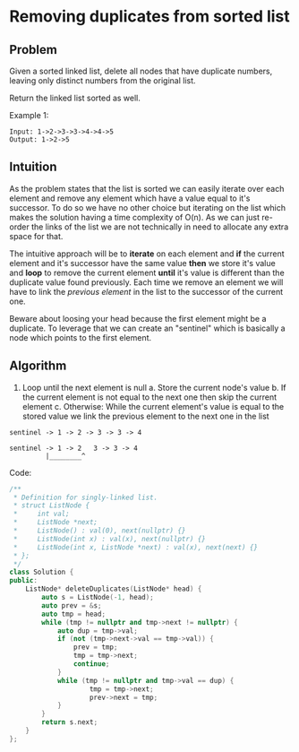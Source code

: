 # Removing duplicates from sorted list

## Problem

Given a sorted linked list, delete all nodes that have duplicate numbers, leaving only distinct numbers from the original list.

Return the linked list sorted as well.

Example 1:

```
Input: 1->2->3->3->4->4->5
Output: 1->2->5
```

## Intuition

As the problem states that the list is sorted we can easily iterate over each
element and remove any element which have a value equal to it's successor.
To do so we have no other choice but iterating on the list which makes the
solution having a time complexity of O(n).
As we can just re-order the links of the list we are not technically in need to
allocate any extra space for that.

The intuitive approach will be to **iterate** on each element and **if** the
current element and it's successor have the same value **then** we store it's
value and **loop** to remove the current element **until** it's value is different
than the duplicate value found previously.
Each time we remove an element we will have to link the *previous element* in
the list to the successor of the current one.

Beware about loosing your head because the first element might be a duplicate.
To leverage that we can create an "sentinel" which is basically a node which
points to the first element.

## Algorithm

1. Loop until the next element is null
  a. Store the current node's value
  b. If the current element is not equal to the next one then skip the
  current element
  c. Otherwise: While the current element's value is equal to the stored value
  we link the previous element to the next one in the list

```
sentinel -> 1 -> 2 -> 3 -> 3 -> 4

sentinel -> 1 -> 2   3 -> 3 -> 4
		 |________^
```

Code:

```cpp
/**
 * Definition for singly-linked list.
 * struct ListNode {
 *     int val;
 *     ListNode *next;
 *     ListNode() : val(0), next(nullptr) {}
 *     ListNode(int x) : val(x), next(nullptr) {}
 *     ListNode(int x, ListNode *next) : val(x), next(next) {}
 * };
 */
class Solution {
public:
    ListNode* deleteDuplicates(ListNode* head) {
        auto s = ListNode(-1, head);
        auto prev = &s;
        auto tmp = head;
        while (tmp != nullptr and tmp->next != nullptr) {
            auto dup = tmp->val;
            if (not (tmp->next->val == tmp->val)) {
                prev = tmp;
                tmp = tmp->next;
                continue;
            }
            while (tmp != nullptr and tmp->val == dup) {
                    tmp = tmp->next;
                    prev->next = tmp;
            }
        }
        return s.next;
    }
};
```
